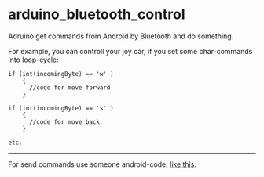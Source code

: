 # arduino_bluetooth_control
Adruino get commands from Android by Bluetooth and do something.

For example, you can controll your joy car, if you set some char-commands into loop-cycle:

```
if (int(incomingByte) == 'w' )
    {
      //code for move forward
    }

if (int(incomingByte) == 's' )
    {
      //code for move back
    }
```
    etc.


----

For send commands use someone android-code, [like this](https://github.com/palaima/AndroidSmoothBluetooth).
